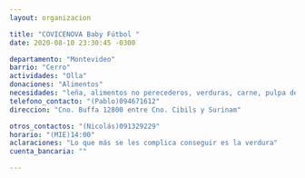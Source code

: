 ```yaml
---
layout: organizacion

title: "COVICENOVA Baby Fútbol "
date: 2020-08-10 23:30:45 -0300

departamento: "Montevideo"
barrio: "Cerro"
actividades: "Olla"
donaciones: "Alimentos"
necesidades: "leña, alimentos no perecederos, verduras, carne, pulpa de tomate,"
telefono_contacto: "(Pablo)094671612"
direccion: "Cno. Buffa 12800 entre Cno. Cibils y Surinam"

otros_contactos: "(Nicolás)091329229"
horario: "(MIE)14:00"
aclaraciones: "Lo que más se les complica conseguir es la verdura"
cuenta_bancaria: ""

---
```

